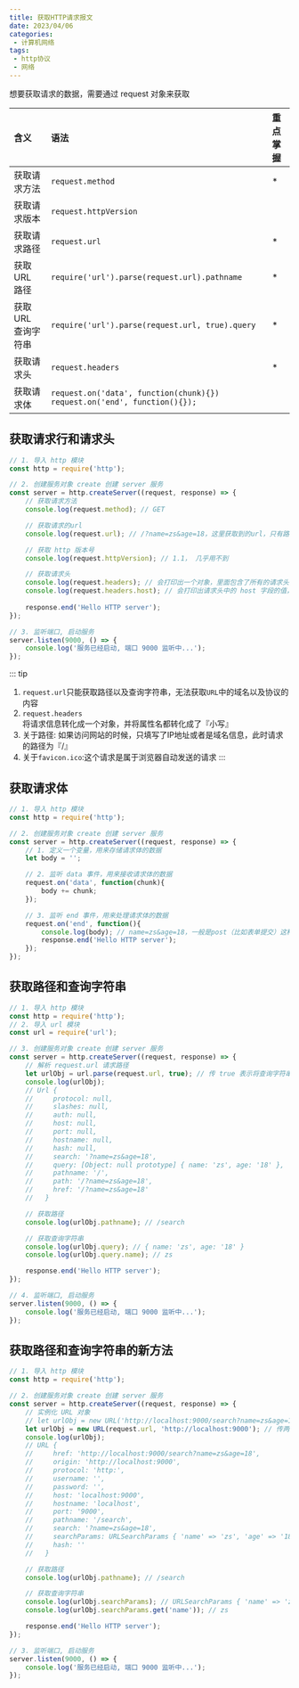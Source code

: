 ```yaml
---
title: 获取HTTP请求报文
date: 2023/04/06
categories:
 - 计算机网络
tags:
 - http协议
 - 网络
---
```


想要获取请求的数据，需要通过 request 对象来获取

| 含义 | 语法 | 重点掌握 |
| :--- | :--- | :--- |
| 获取请求方法 | `request.method` | * |
| 获取请求版本 | `request.httpVersion` |  |
| 获取请求路径 | `request.url` | * |
| 获取 URL 路径 | `require('url').parse(request.url).pathname` | * |
| 获取 URL 查询字符串 | `require('url').parse(request.url, true).query` | * |
| 获取请求头 | `request.headers` | * |
| 获取请求体 | `request.on('data', function(chunk){})`  `request.on('end', function(){}); ` |  |

## 获取请求行和请求头

```js
// 1. 导入 http 模块
const http = require('http');

// 2. 创建服务对象 create 创建 server 服务
const server = http.createServer((request, response) => {
    // 获取请求方法
    console.log(request.method); // GET

    // 获取请求的url
    console.log(request.url); // /?name=zs&age=18，这里获取到的url，只有路径和查询字符串。并不包含协议、域名、端口号

    // 获取 http 版本号 
    console.log(request.httpVersion); // 1.1， 几乎用不到

    // 获取请求头
    console.log(request.headers); // 会打印出一个对象，里面包含了所有的请求头信息
    console.log(request.headers.host); // 会打印出请求头中的 host 字段的值，也就是域名和端口号
  
    response.end('Hello HTTP server');
});

// 3. 监听端口, 启动服务 
server.listen(9000, () => {
    console.log('服务已经启动, 端口 9000 监听中...'); 
});
```

::: tip
1. `request.url`只能获取路径以及查询字符串，无法获取`URL`中的域名以及协议的内容
2. `request.headers`将请求信息转化成一个对象，并将属性名都转化成了『小写』
3. 关于路径: 如果访问网站的时候，只填写了IP地址或者是域名信息，此时请求的路径为『/』 
4. 关于`favicon.ico`:这个请求是属于浏览器自动发送的请求
:::

## 获取请求体

```js
// 1. 导入 http 模块
const http = require('http');

// 2. 创建服务对象 create 创建 server 服务
const server = http.createServer((request, response) => {
    // 1. 定义一个变量，用来存储请求体的数据
    let body = '';

    // 2. 监听 data 事件，用来接收请求体的数据
    request.on('data', function(chunk){
        body += chunk;
    });

    // 3. 监听 end 事件，用来处理请求体的数据
    request.on('end', function(){
        console.log(body); // name=zs&age=18，一般是post（比如表单提交）这种请求，才会有请求体
        response.end('Hello HTTP server');
    });
});
```

## 获取路径和查询字符串

```js
// 1. 导入 http 模块
const http = require('http');
// 2. 导入 url 模块
const url = require('url');

// 3. 创建服务对象 create 创建 server 服务
const server = http.createServer((request, response) => {
    // 解析 request.url 请求路径
    let urlObj = url.parse(request.url, true); // 传 true 表示将查询字符串转化成对象
    console.log(urlObj); 
    // Url {
    //     protocol: null,
    //     slashes: null,
    //     auth: null,
    //     host: null,
    //     port: null,
    //     hostname: null,
    //     hash: null,
    //     search: '?name=zs&age=18',
    //     query: [Object: null prototype] { name: 'zs', age: '18' },
    //     pathname: '/',
    //     path: '/?name=zs&age=18',
    //     href: '/?name=zs&age=18'
    //   }

    // 获取路径
    console.log(urlObj.pathname); // /search

    // 获取查询字符串
    console.log(urlObj.query); // { name: 'zs', age: '18' }
    console.log(urlObj.query.name); // zs

    response.end('Hello HTTP server');
});

// 4. 监听端口, 启动服务
server.listen(9000, () => {
    console.log('服务已经启动, 端口 9000 监听中...');
});
```

## 获取路径和查询字符串的新方法

```js
// 1. 导入 http 模块
const http = require('http');

// 2. 创建服务对象 create 创建 server 服务
const server = http.createServer((request, response) => {
    // 实例化 URL 对象
    // let urlObj = new URL('http://localhost:9000/search?name=zs&age=18'); // 传一个参数的方式：传入一个完整的 URL 地址
    let urlObj = new URL(request.url, 'http://localhost:9000'); // 传两个参数的方式：第一个参数是路径，第二个参数是基准路径
    console.log(urlObj);
    // URL {
    //     href: 'http://localhost:9000/search?name=zs&age=18',
    //     origin: 'http://localhost:9000',
    //     protocol: 'http:',
    //     username: '',
    //     password: '',
    //     host: 'localhost:9000',
    //     hostname: 'localhost',
    //     port: '9000',
    //     pathname: '/search',
    //     search: '?name=zs&age=18',
    //     searchParams: URLSearchParams { 'name' => 'zs', 'age' => '18' },
    //     hash: ''
    //   }

    // 获取路径
    console.log(urlObj.pathname); // /search

    // 获取查询字符串
    console.log(urlObj.searchParams); // URLSearchParams { 'name' => 'zs', 'age' => '18' }
    console.log(urlObj.searchParams.get('name')); // zs

    response.end('Hello HTTP server');
});

// 3. 监听端口, 启动服务
server.listen(9000, () => {
    console.log('服务已经启动, 端口 9000 监听中...');
});
```
